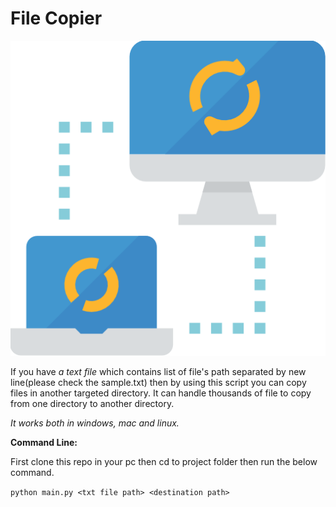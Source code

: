# **File Copier**
![Alt text](file.png?raw=true "file-copier")

If you have _a text file_ which contains list of file's path separated by new line(please check the sample.txt) then by using this script you can copy files in another targeted directory. It can handle thousands of file to copy from one directory to another directory.

_It works both in windows, mac and linux._

**Command Line:**

First clone this repo in your pc then cd to project folder then run the below command.

`python main.py <txt file path> <destination path>`
